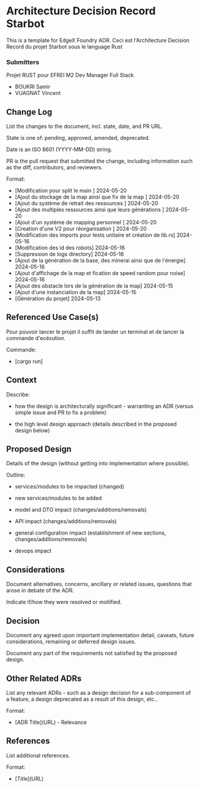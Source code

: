 # Architecture Decision Record Starbot <!-- Replace with ADR title -->

This is a template for EdgeX Foundry ADR.
Ceci est l'Architecture Decision Record du projet Starbot sous le language Rust


### Submitters

Projet RUST pour EFREI
M2 Dev Manager Full Stack

- BOUKRI Samir
- VUAGNAT Vincent


## Change Log

List the changes to the document, incl. state, date, and PR URL.

State is one of: pending, approved, amended, deprecated.

Date is an ISO 8601 (YYYY-MM-DD) string.

PR is the pull request that submitted the change, including information such as the diff, contributors, and reviewers.

Format:

- \[Modification pour split le main \] 2024-05-20
- \[Ajout du stockage de la map ainsi que fix de la map \] 2024-05-20
- \[Ajout du système de retrait des ressources \] 2024-05-20
- \[Ajout des multiples ressources ainsi que leurs générations \] 2024-05-20
- \[Ajout d'un système de mapping personnel \] 2024-05-20
- \[Creation d'une V2 pour réorganisation \] 2024-05-20
- \[Modification des imports pour tests unitaire et création de lib.rs\] 2024-05-16
- \[Modification des id des robots\] 2024-05-16
- \[Suppression de logs directory\] 2024-05-16
- \[Ajout de la génération de la base, des minerai ainsi que de l'énergie\] 2024-05-16
- \[Ajout d'affichage de la map et fication de speed random pour noise\] 2024-05-16
- \[Ajout des obstacle lors de la génération de la map\] 2024-05-15
- \[Ajout d'une instanciation de la map\] 2024-05-15
- \[Génération du projet\] 2024-05-13



## Referenced Use Case(s)

Pour pouvoir lancer le projet il suffit de lander un terminal et de lancer la commande d'ecéxution.

Commande:

- \[cargo run\]


## Context

Describe:

- how the design is architecturally significant - warranting an ADR (versus simple issue and PR to fix a problem)

- the high level design approach (details described in the proposed design below)


## Proposed Design

Details of the design (without getting into implementation where possible).

Outline:

- services/modules to be impacted (changed)

- new services/modules to be added

- model and DTO impact (changes/additions/removals)

- API impact (changes/additions/removals)

- general configuration impact (establishment of new sections, changes/additions/removals)

- devops impact


## Considerations

Document alternatives, concerns, ancillary or related issues, questions that arose in debate of the ADR. 

Indicate if/how they were resolved or mollified.


## Decision

Document any agreed upon important implementation detail, caveats, future considerations, remaining or deferred design issues.

Document any part of the requirements not satisfied by the proposed design.


## Other Related ADRs

List any relevant ADRs - such as a design decision for a sub-component of a feature, a design deprecated as a result of this design, etc.. 

Format:

- \[ADR Title\]\(URL\) - Relevance


## References

List additional references.

Format:

- \[Title\]\(URL\)

